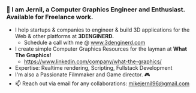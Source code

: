### 🧊 I am Jernil, a Computer Graphics Engineer and Enthusiast. Available for Freelance work.

- I help startups & companies to engineer & build 3D applications for the Web & other platforms at **3DENGINERD.**
  - Schedule a call with me @ www.3denginerd.com
- I create simple Computer Graphics Resources for the layman at **What The Graphics!**
  - https://www.linkedin.com/company/what-the-graphics/
- Expertise: Realtime rendering, Scripting, Fullstack Development
- I'm also a Passionate Filmmaker and Game director. 🎮
- 📫 Reach out via email for any collaborations: mikejernil96@gmail.com
